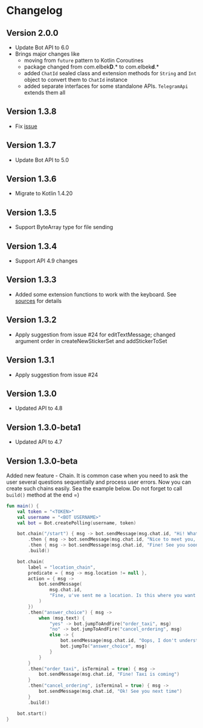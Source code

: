# Changelog

## Version 2.0.0
- Update Bot API to 6.0
- Brings major changes like
    - moving from `future` pattern to Kotlin Coroutines
    - package changed from com.elbek**D**.* to com.elbek**d**.*
    - added `ChatId` sealed class and extension methods 
  for `String` and `Int` object to convert them to `ChatId` instance
    - added separate interfaces for some standalone APIs.
  `TelegramApi` extends them all

## Version 1.3.8
- Fix [issue](https://github.com/elbekD/kt-telegram-bot/issues/35)

## Version 1.3.7
- Update Bot API to 5.0

## Version 1.3.6
- Migrate to Kotlin 1.4.20

## Version 1.3.5
- Support ByteArray type for file sending

## Version 1.3.4
- Support API 4.9 changes

## Version 1.3.3
- Added some extension functions to work with the keyboard. See [sources](/library/src/main/kotlin/com/elbekd/bot/util/keyboard) for details

## Version 1.3.2
- Apply suggestion from issue #24 for editTextMessage; changed argument order in createNewStickerSet and addStickerToSet

## Version 1.3.1
- Apply suggestion from issue #24

## Version 1.3.0
- Updated API to 4.8

## Version 1.3.0-beta1
- Updated API to 4.7

## Version 1.3.0-beta
Added new feature - Chain. It is common case when you need to ask the user several
questions sequentially and process user errors. Now you can create such chains easily.
Sea the example below. Do not forget to call `build()` method at the end =)

```kotlin
fun main() {
    val token = "<TOKEN>"
    val username = "<BOT USERNAME>"
    val bot = Bot.createPolling(username, token)

    bot.chain("/start") { msg -> bot.sendMessage(msg.chat.id, "Hi! What is your name?") }
        .then { msg -> bot.sendMessage(msg.chat.id, "Nice to meet you, ${msg.text}! Send something to me") }
        .then { msg -> bot.sendMessage(msg.chat.id, "Fine! See you soon") }
        .build()

    bot.chain(
        label = "location_chain",
        predicate = { msg -> msg.location != null },
        action = { msg ->
            bot.sendMessage(
                msg.chat.id,
                "Fine, u've sent me a location. Is this where you want to order a taxi?(yes|no)"
            )
        })
        .then("answer_choice") { msg ->
            when (msg.text) {
                "yes" -> bot.jumpToAndFire("order_taxi", msg)
                "no" -> bot.jumpToAndFire("cancel_ordering", msg)
                else -> {
                    bot.sendMessage(msg.chat.id, "Oops, I don't understand you. Just answer yes or no?")
                    bot.jumpTo("answer_choice", msg)
                }
            }
        }
        .then("order_taxi", isTerminal = true) { msg -> 
            bot.sendMessage(msg.chat.id, "Fine! Taxi is coming") 
        }
        .then("cancel_ordering", isTerminal = true) { msg -> 
            bot.sendMessage(msg.chat.id, "Ok! See you next time") 
        }
        .build()

    bot.start()
}
```
